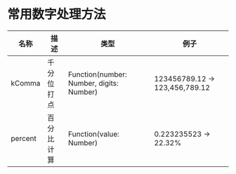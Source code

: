 # 常用数字处理方法

| 名称    | 描述       | 类型                                     | 例子                           |
| ------- | ---------- | ---------------------------------------- | ------------------------------ |
| kComma  | 千分位打点 | Function(number: Number, digits: Number) | 123456789.12 -> 123,456,789.12 |
| percent | 百分比计算 | Function(value: Number)                  | 0.223235523 -> 22.32%          |
